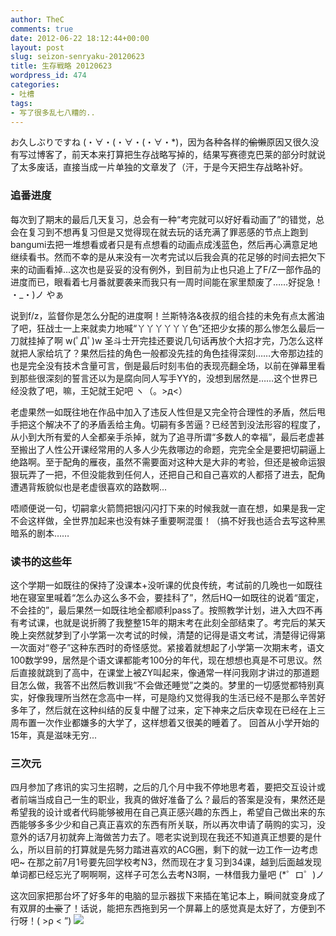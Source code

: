 ```yaml
---
author: TheC
comments: true
date: 2012-06-22 18:12:44+00:00
layout: post
slug: seizon-senryaku-20120623
title: 生存戦略 20120623
wordpress_id: 474
categories:
- 吐槽
tags:
- 写了很多乱七八糟的..
---
```


お久しぶりですね (・∀・(・∀・(・∀・\*)，因为各种各样的<del>偷懒</del>原因又很久没有写过博客了，前天本来打算把生存战略写掉的，结果写赛德克巴莱的部分时就说了太多废话，直接当成一片单独的文章发了（汗，于是今天把生存战略补好。


### 追番进度

每次到了期末的最后几天复习，总会有一种“考完就可以好好看动画了”的错觉，总会在复习到不想再复习但是又觉得现在就去玩的话充满了罪恶感的节点上跑到bangumi去把一堆想看或者只是有点想看的动画点成浅蓝色，然后再心满意足地继续看书。然而不幸的是从来没有一次考完试以后我会真的花足够的时间去把欠下来的动画看掉...这次也是妥妥的没有例外，到目前为止也只追上了F/Z一部作品的进度而已，眼看着七月番就要袭来而我只有一周时间能在家里颓废了……好捉急！ ・_・)ノ やぁ

说到f/z，监督你是怎么分配的进度啊！兰斯特洛&夜叔的组合挂的未免有点太酱油了吧，狂战士一上来就卖力地喊“丫丫丫丫丫丫色”还把少女揍的那么惨怎么最后一刀就挂掉了啊 w(ﾟДﾟ)w 圣斗士开完挂还要说几句话再放个大招才完，乃怎么这样就把人家给坑了？果然后挂的角色一般都没先挂的角色挂得深刻……大帝那边挂的也是完全没有技术含量可言，倒是最后时刻韦伯的表现亮翻全场，以前在弹幕里看到那些很深刻的誓言还以为是腐向同人写手YY的，没想到居然是……这个世界已经没救了吧，嘛，王妃就王妃吧 ヽ（。>д<）

老虚果然一如既往地在作品中加入了违反人性但是又完全符合理性的矛盾，然后甩手把这个解决不了的矛盾丢给主角。切嗣有多苦逼？已经苦到没法形容的程度了，从小到大所有爱的人全都亲手杀掉，就为了追寻所谓“多数人的幸福”，最后老虚甚至搬出了人性公开课经常用的人多人少先救哪边的命题，完完全全是要把切嗣逼上绝路啊。至于配角的雁夜，虽然不需要面对这种大是大非的考验，但还是被命运狠狠玩弄了一把，不但没能救到任何人，还把自己和自己喜欢的人都搭了进去，配角遭遇背叛貌似也是老虚很喜欢的路数啊...

唔顺便说一句，切嗣拿火箭筒把银闪闪打下来的时候我就一直在想，如果是我一定不会这样做，全世界加起来也没有妹子重要啊混蛋！（搞不好我也适合去写这种黑暗系的剧本……



### 读书的这些年

这个学期一如既往的保持了没课本+没听课的优良传统，考试前的几晚也一如既往地在寝室里喊着“怎么办这么多不会，要挂科了”，然后HQ一如既往的说着“蛋定，不会挂的”，最后果然一如既往地全都顺利pass了。按照教学计划，进入大四不再有考试课，也就是说折腾了我整整15年的期末考在此刻全部结束了。考完后的某天晚上突然就梦到了小学第一次考试的时候，清楚的记得是语文考试，清楚得记得第一次面对“卷子”这种东西时的奇怪感觉。紧接着就想起了小学第一次期末考，语文100数学99，居然是个语文课都能考100分的年代，现在想想也真是不可思议。然后直接就跳到了高中，在课堂上被ZY叫起来，像通常一样问我刚才讲过的那道题目怎么做，我答不出然后教训我“不会做还睡觉”之类的。梦里的一切感觉都特别真实，好像我理所当然在念高中一样，可是隐约又觉得我的生活已经不是那么辛苦好多年了，然后就在这种纠结的反复中醒了过来，定下神来之后庆幸现在已经在上三周布置一次作业都嫌多的大学了，这样想着又很美的睡着了。
回首从小学开始的15年，真是滋味无穷...



### 三次元


四月参加了疼讯的实习生招聘，之后的几个月中我不停地思考着，要把交互设计或者前端当成自己一生的职业，我真的做好准备了么？最后的答案是没有，果然还是希望我的设计或者代码能够被用在自己真正感兴趣的东西上，希望自己做出来的东西能够多多少少和自己真正喜欢的东西有所关联，所以再次申请了萌购的实习，没意外的话7月初就奔上海做苦力去了。嗯老实说到现在我还不知道真正想要的是什么，所以目前的打算就是先努力踏进喜欢的ACG圈，剩下的就一边工作一边考虑吧~
在那之前7月1号要先回学校考N3，然而现在才复习到34课，越到后面越发现单词都已经忘光了啊啊啊，这样子可怎么去考N3啊，一林借我力量吧 (\*゜ロ゜)ノ

这次回家把那台坏了好多年的电脑的显示器拔下来插在笔记本上，瞬间就变身成了有双屏的<del>土豪</del>了！话说，能把东西拖到另一个屏幕上的感觉真是太好了，方便到不行呀！( >ρ < ”)
![](http://thec.u.qiniudn.com/v9VMRl.jpg)
